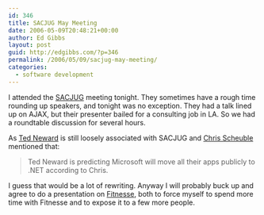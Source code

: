 ```yaml
---
id: 346
title: SACJUG May Meeting
date: 2006-05-09T20:48:21+00:00
author: Ed Gibbs
layout: post
guid: http://edgibbs.com/?p=346
permalink: /2006/05/09/sacjug-may-meeting/
categories:
  - software development
---
```

I attended the [SACJUG](http://www.sacjug.org/index.html) meeting tonight. They sometimes have a rough time rounding up speakers, and tonight was no exception. They had a talk lined up on AJAX, but their presenter bailed for a consulting job in LA. So we had a roundtable discussion for several hours.

As [Ted Neward](http://blogs.tedneward.com/) is still loosely associated with SACJUG and [Chris Scheuble](http://www.sacjug.org/members.html) mentioned that:

> Ted Neward is predicting Microsoft will move all their apps publicly to .NET according to Chris.

I guess that would be a lot of rewriting. Anyway I will probably buck up and agree to do a presentation on [Fitnesse](http://fitnesse.org/), both to force myself to spend more time with Fitnesse and to expose it to a few more people.
